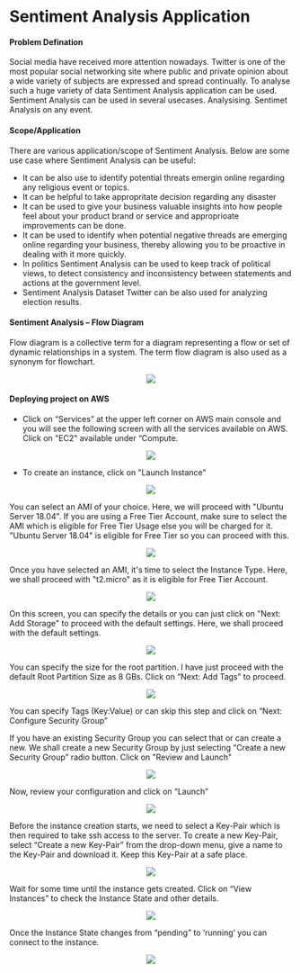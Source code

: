 # Sentiment Analysis Application

#### Problem Defination
Social media have received more attention nowadays. Twitter is one of the most popular social networking site where public and private opinion about a wide variety of subjects are expressed and spread continually. To analyse such a huge variety of data Sentiment Analysis application can be used. Sentiment Analysis can be used in several usecases. Analysising. Sentimet Analysis on any event.

#### Scope/Application
There are various application/scope of Sentiment Analysis. Below are some use case where Sentiment Analysis can be useful:
- It can be also use to identify potential threats emergin online regarding any religious event or topics.
- It can be helpful to take appropritate decision regarding any disaster  
- It can be used to give your business valuable insights into how people feel about your product brand or service and approprioate improvements can be done.
- It can be used to identify when potential negative threads are emerging online regarding your business, thereby allowing you to be proactive in dealing with it more quickly.
- In politics Sentiment Analysis can be used to keep track of political views, to detect consistency and inconsistency between statements and actions at the government level.
- Sentiment Analysis Dataset Twitter can be also used for analyzing election results.

#### Sentiment Analysis – Flow Diagram

Flow diagram is a collective term for a diagram representing a flow or set of dynamic relationships in a system. The term flow diagram is also used as a synonym for flowchart.

<p align="center"><img src="https://github.com/isaacramthal/deepak.bhavsar-works/blob/feature/Sentiment_Analysis_NLTK/Project/Sentiment_Analysis_Using_NLTK/snapshots/flow_diagram.png" /></p>

#### Deploying project on AWS 
- Click on “Services” at the upper left corner on AWS main console and you will see the following screen with all the services available on AWS. Click on "EC2" available under “Compute.

<p align="center"><img src="https://github.com/isaacramthal/deepak.bhavsar-works/blob/feature/Sentiment_Analysis_NLTK/Project/Sentiment_Analysis_Using_NLTK/snapshots/Main_console.PNG" /></p>

- To create an instance, click on "Launch Instance"

<p align="center"><img src="https://github.com/isaacramthal/deepak.bhavsar-works/blob/feature/Sentiment_Analysis_NLTK/Project/Sentiment_Analysis_Using_NLTK/snapshots/Launch_Instance.PNG" /></p>

You can select an AMI of your choice. Here, we will proceed with "Ubuntu Server 18.04". If you are using a Free Tier Account, make sure to select the AMI which is eligible for Free Tier Usage else you will be charged for it. "Ubuntu Server 18.04" is eligible for Free Tier so you can proceed with this.


<p align="center"><img src="https://github.com/isaacramthal/deepak.bhavsar-works/blob/feature/Sentiment_Analysis_NLTK/Project/Sentiment_Analysis_Using_NLTK/snapshots/choose_ami.PNG" /></p>

Once you have selected an AMI, it's time to select the Instance Type. Here, we shall proceed with "t2.micro" as it is eligible for Free Tier Account.


<p align="center"><img src="https://github.com/isaacramthal/deepak.bhavsar-works/blob/feature/Sentiment_Analysis_NLTK/Project/Sentiment_Analysis_Using_NLTK/snapshots/Choose_Instance_Type.PNG" /></p>

On this screen, you can specify the details or you can just click on "Next: Add Storage" to proceed with the default settings. Here, we shall proceed with the default settings.


<p align="center"><img src="https://github.com/isaacramthal/deepak.bhavsar-works/blob/feature/Sentiment_Analysis_NLTK/Project/Sentiment_Analysis_Using_NLTK/snapshots/configure_instance.PNG" /></p>

You can specify the size for the root partition. I have just proceed with the default Root Partition Size as 8 GBs. Click on “Next: Add Tags” to proceed.

<p align="center"><img src="https://github.com/isaacramthal/deepak.bhavsar-works/blob/feature/Sentiment_Analysis_NLTK/Project/Sentiment_Analysis_Using_NLTK/snapshots/Add_Storage.PNG" /></p>

You can specify Tags (Key:Value) or can skip this step and click on “Next: Configure Security Group”

If you have an existing Security Group you can select that or can create a new. We shall create a new Security Group by just selecting “Create a new Security Group” radio button. Click on "Review and Launch"


<p align="center"><img src="https://github.com/isaacramthal/deepak.bhavsar-works/blob/feature/Sentiment_Analysis_NLTK/Project/Sentiment_Analysis_Using_NLTK/snapshots/comfigre_security_group.PNG" /></p>

Now, review your configuration and click on “Launch”

<p align="center"><img src="https://github.com/isaacramthal/deepak.bhavsar-works/blob/feature/Sentiment_Analysis_NLTK/Project/Sentiment_Analysis_Using_NLTK/snapshots/review_and_launch.PNG" /></p>

Before the instance creation starts, we need to select a Key-Pair which is then required to take ssh access to the server. To create a new Key-Pair, select “Create a new Key-Pair” from the drop-down menu, give a name to the Key-Pair and download it. Keep this Key-Pair at a safe place.

<p align="center"><img src="https://github.com/isaacramthal/deepak.bhavsar-works/blob/feature/Sentiment_Analysis_NLTK/Project/Sentiment_Analysis_Using_NLTK/snapshots/key%20pair.PNG" /></p>

Wait for some time until the instance gets created. Click on “View Instances” to check the Instance State and other details.


<p align="center"><img src="https://github.com/isaacramthal/deepak.bhavsar-works/blob/feature/Sentiment_Analysis_NLTK/Project/Sentiment_Analysis_Using_NLTK/snapshots/instance_created.PNG" /></p>

Once the Instance State changes from “pending” to ‘running’ you can connect to the instance.

<p align="center"><img src="https://github.com/isaacramthal/deepak.bhavsar-works/blob/feature/Sentiment_Analysis_NLTK/Project/Sentiment_Analysis_Using_NLTK/snapshots/All_Instances.PNG" /></p>








